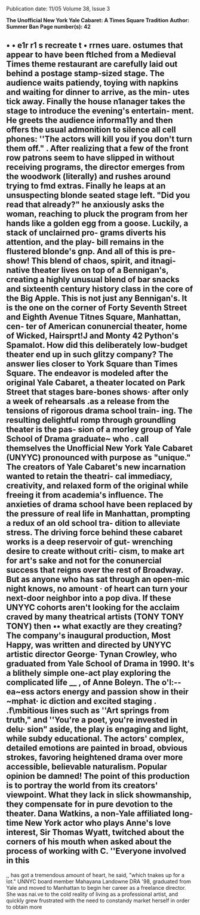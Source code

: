 Publication date: 11/05
Volume 38, Issue 3

**The Unofficial New York Yale Cabaret: A Times Square Tradition**
**Author: Summer Ban**
**Page number(s): 42**

• • 
e1r 
r1 
s recreate t 
• rrnes 
uare. 
ostumes that appear to have 
been ftlched from a Medieval 
Times theme restaurant are 
carefully laid out behind a 
postage stamp-sized stage. The audience 
waits patiendy, toying with napkins and 
waiting for dinner to arrive, as the min-
utes tick away. 
Finally the house n1anager takes the 
stage to introduce the evening's entertain-
ment. He greets the audience informa11y 
and then offers the usual admonition to 
silence all cell phones: ''The actors will kill 
you if you don't turn them off." . 
After realizing that a few of the front 
row patrons seem to have slipped in 
without receiving programs, the director 
emerges from the woodwork (literally) 
and rushes around trying to fmd extras. 
Finally he leaps at an unsuspecting 
blonde seated stage left. "Did you read 
that already?" he anxiously asks the 
woman, reaching to pluck the program 
from her hands like a golden egg from a 
goose. Luckily, a stack of unclairned pro-
grams diverts his attention, and the play-
bill remains in the flustered blonde's 
gnp. 
And all of this is pre-show! 
This blend of chaos, spirit, and itnagi-
native theater lives on top of a Bennigan's, 
creating a highly unusual blend of bar 
snacks and sixteenth century history class 
in the core of the Big Apple. This is not 
just any Bennigan's. It is the one on the 
corner of Forty Seventh Street and Eighth 
Avenue 
Titnes Square, Manhattan, cen-
ter of American conunercial theater, 
home of Wicked, Hairsprt!J and Monty 
42 
Python's Spamalot. 
How did this deliberately low-budget 
theater end up in such glitzy company? 
The answer lies closer to York Square 
than Times Square. The endeavor is 
modeled after the original Yale Cabaret, 
a theater located on Park Street that 
stages bare-bones shows· after only a 
week of rehearsals .as a release from the 
tensions of rigorous drama school train-
ing. The resulting delightful romp 
through groundling theater is the pas-
sion of a morley group of Yale School of 
Drama graduate~ who . call themselves 
the Unofficial New York Yale Cabaret 
(UNYYC) 
pronounced with purpose 
as "unique." 
The creators of Yale Cabaret's new 
incarnation wanted to retain the theatri-
cal immediacy, creativity, and relaxed 
form of the original while freeing it 
from academia's influence. The anxieties 
of drama school have been replaced by 
the pressure of real life in Manhattan, 
prompting a redux of an old school tra-
dition to alleviate stress. 
The driving force behind these 
cabaret works is a deep reservoir of gut-
wrenching desire to create without criti-
cism, to make art for art's sake and not 
for the conunercial success that reigns 
over the rest of Broadway. 
But as anyone who has sat through 
an open-mic night knows, no amount 
· of heart can turn your next-door 
neighbor into a pop diva. If these 
UNYYC cohorts aren't looking for the 
acclaim craved by many theatrical 
artists (TONY TONY TONY) then 
•• 
what exactly are they creating? 
The company's inaugural production, 
Most Happy, was written and directed by 
UNYYC artistic director George· Tynan 
Crowley, who graduated from Yale School 
of Drama in 1990. It's a blithely simple 
one-act play exploring the complicated life 
__ , 
of Anne Boleyn. The o'l:--ea~ess actors 
energy and passion show in their ~mphat· 
ic diction and excited staging . .f\mbitious 
lines such as ''Art springs from truth," and 
''You're a poet, you're invested in delu· 
sion" aside, the play is engaging and light, 
while subdy educational. 
The actors' complex, detailed emotions 
are painted in broad, obvious strokes, 
favoring heightened drama over more 
accessible, believable naturalism. Popular 
opinion be damned! The point of this 
production is to portray the world from its 
creators' viewpoint. What they lack in 
slick showmanship, they compensate for 
in pure devotion to the theater. 
Dana Watkins, a non-Yale affiliated 
long-time New York actor who plays 
Anne's love interest, Sir Thomas Wyatt, 
twitched about the corners of his mouth 
when asked about the process of working 
with 
C. ''Everyone involved in this 
-
,, 
has got a tremendous amount of heart, 
he said, "which tnakes up for a lot." 
UNNYC board member Mahayana 
Landowne DRA '98, graduated from 
Yale and moved to Manhattan to begin 
her career as a freelance director. She 
was nai.ve to the cold reality of living as 
a professional artist, and quickly grew 
frustrated with the need to constandy 
market herself in order to obtain more